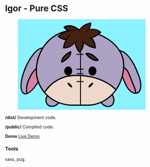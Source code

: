 # Igor - Pure CSS

<p align="center" class="bg">
  <a href="https://github.com/madelynarana/codepen/tree/master/006_igor"><img src="https://raw.githubusercontent.com/madelynarana/assets/master/codepen/igor.png" /></a>
</p>

<b>/dist/</b> Development code.

<b>/public/</b> Compiled code.

<b>Demo</b> <a href="https://madelynarana.github.io/codepen/006_igor/public/" target="_blank">Live Demo</a>

### Tools

sass, pug.


